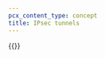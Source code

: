 ```yaml
---
pcx_content_type: concept
title: IPsec tunnels
---
```


{{<render file="_ipsec.md" withParameters="Magic Transit;;/magic-transit/reference/anti-replay-protection/">}}